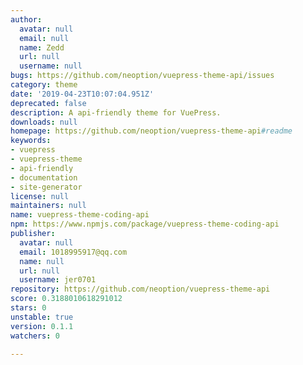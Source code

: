 ```yaml
---
author:
  avatar: null
  email: null
  name: Zedd
  url: null
  username: null
bugs: https://github.com/neoption/vuepress-theme-api/issues
category: theme
date: '2019-04-23T10:07:04.951Z'
deprecated: false
description: A api-friendly theme for VuePress.
downloads: null
homepage: https://github.com/neoption/vuepress-theme-api#readme
keywords:
- vuepress
- vuepress-theme
- api-friendly
- documentation
- site-generator
license: null
maintainers: null
name: vuepress-theme-coding-api
npm: https://www.npmjs.com/package/vuepress-theme-coding-api
publisher:
  avatar: null
  email: 1018995917@qq.com
  name: null
  url: null
  username: jer0701
repository: https://github.com/neoption/vuepress-theme-api
score: 0.3188010618291012
stars: 0
unstable: true
version: 0.1.1
watchers: 0

---
```


